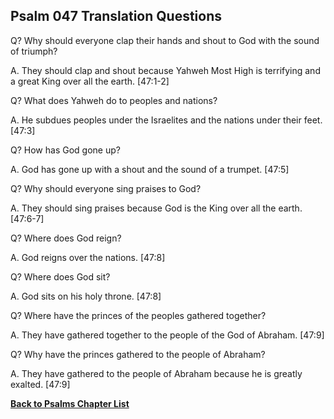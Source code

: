 ## Psalm 047 Translation Questions ##

Q? Why should everyone clap their hands and shout to God with the sound of triumph?

A. They should clap and shout because Yahweh Most High is terrifying and a great King over all the earth. [47:1-2]

Q? What does Yahweh do to peoples and nations?

A. He subdues peoples under the Israelites and the nations under their feet. [47:3]

Q? How has God gone up?

A. God has gone up with a shout and the sound of a trumpet. [47:5]

Q? Why should everyone sing praises to God?

A. They should sing praises because God is the King over all the earth. [47:6-7]

Q? Where does God reign?

A. God reigns over the nations. [47:8]

Q? Where does God sit?

A. God sits on his holy throne. [47:8]

Q? Where have the princes of the peoples gathered together?

A. They have gathered together to the people of the God of Abraham. [47:9]

Q? Why have the princes gathered to the people of Abraham?

A. They have gathered to the people of Abraham because he is greatly exalted. [47:9]

__[Back to Psalms Chapter List](./)__

